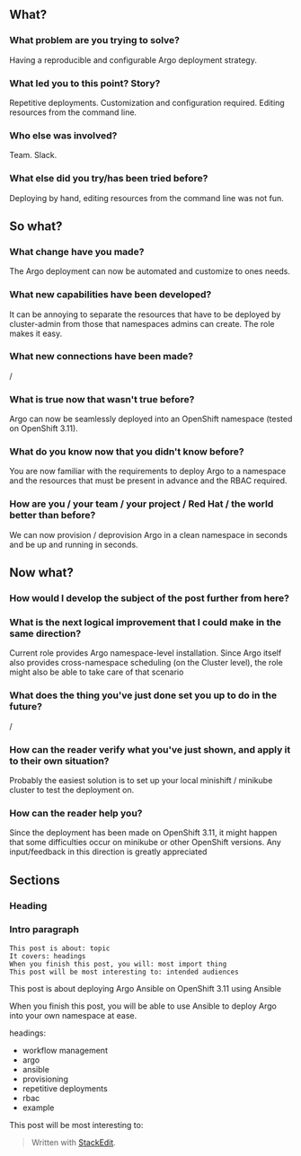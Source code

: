 
## What?
### What problem are you trying to solve?
Having a reproducible and configurable Argo deployment strategy.

### What led you to this point? Story?
Repetitive deployments.
Customization and configuration required.
Editing resources from the command line.

### Who else was involved?
Team.
Slack.

### What else did you try/has been tried before?
Deploying by hand, editing resources from the command line was not fun.

## So what?

### What change have you made?
The Argo deployment can now be automated and customize to ones needs.

### What new capabilities have been developed?
It can be annoying to separate the resources that have to be deployed by cluster-admin from those that namespaces admins can create. The role makes it easy.

### What new connections have been made?
/

### What is true now that wasn't true before?
Argo can now be seamlessly deployed into an OpenShift namespace (tested on OpenShift 3.11).

### What do you know now that you didn't know before?
You are now familiar with the requirements to deploy Argo to a namespace and the resources that must be present in advance and the RBAC required.

### How are you / your team / your project / Red Hat / the world better than before?
We can now provision / deprovision Argo in a clean namespace in seconds and be up and running in seconds.

## Now what?

### How would I develop the subject of the post further from here?

### What is the next logical improvement that I could make in the same direction?
Current role provides Argo namespace-level installation. Since Argo itself also provides cross-namespace scheduling (on the Cluster level), the role might also be able to take care of that scenario

### What does the thing you've just done set you up to do in the future?
/

### How can the reader verify what you've just shown, and apply it to their own situation?
Probably the easiest solution is to set up your local minishift / minikube cluster to test the deployment on.

### How can the reader help you?
Since the deployment has been made on OpenShift 3.11, it might happen that some difficulties occur on minikube or other OpenShift versions. Any input/feedback in this direction is greatly appreciated

## Sections
### Heading
### Intro paragraph

	This post is about: topic
	It covers: headings
	When you finish this post, you will: most import thing
	This post will be most interesting to: intended audiences

This post is about deploying Argo Ansible on OpenShift 3.11 using Ansible

When you finish this post, you will be able to use Ansible to deploy Argo into your own namespace at ease.

headings:
- workflow management
- argo
- ansible
- provisioning
- repetitive deployments
- rbac
- example

This post will be most interesting to:

> Written with [StackEdit](https://stackedit.io/).
<!--stackedit_data:
eyJoaXN0b3J5IjpbNDYzNjYyNTI0LC0yMTMzNzIxNTE1LDczMD
k5ODExNl19
-->